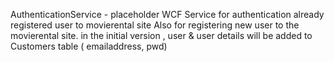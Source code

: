 AuthenticationService - placeholder WCF Service for authentication already registered user to movierental site
Also for registering new user to the movierental site. 
in the initial version , user & user details will be added to Customers table ( emailaddress, pwd)

